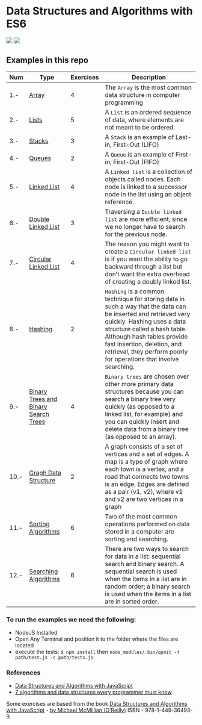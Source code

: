 # Data Structures and Algorithms with ES6

![](https://i.blogs.es/545cf8/es6-logo/original.png) ![](https://lh3.googleusercontent.com/a4Xrc-8oQLu05mOrNPuvA_o2nZEIEnOoTH4wB91Slw_hCvuIu_Qgi440bK9mC8ml-KA=w300)

## Examples in this repo

| **Num** | **Type**                                                             | **Exercises** | **Description**                                                                                                                                                                                                                                                                                              |
| ------- | -------------------------------------------------------------------- | ------------- | ------------------------------------------------------------------------------------------------------------------------------------------------------------------------------------------------------------------------------------------------------------------------------------------------------------ |
| 1.-     | [Array](./02-chapter-Array)                                          | 4             | The `Array` is the most common data structure in computer programming                                                                                                                                                                                                                                        |
| 2.-     | [Lists](./03-chapter-List.js)                                        | 5             | A `List` is an ordered sequence of data, where elements are not meant to be ordered.                                                                                                                                                                                                                         |
| 3.-     | [Stacks](./04-chapter-Stack)                                         | 3             | A `Stack` is an example of Last-in, First-Out (LIFO)                                                                                                                                                                                                                                                         |
| 4.-     | [Queues](./05-chapter-Queue)                                         | 2             | A `Queue` is an example of First-in, First-Out (FIFO)                                                                                                                                                                                                                                                        |
| 5.-     | [Linked List](./06-chapter-Linked-Lists-types)                       | 4             | A `Linked list` is a collection of objects called nodes. Each node is linked to a successor node in the list using an object reference.                                                                                                                                                                      |
| 6.-     | [Double Linked List](./06-chapter-Linked-Lists-types)                | 3             | Traversing a `Double linked list` are more efficient, since we no longer have to search for the previous node.                                                                                                                                                                                               |
| 7.-     | [Circular Linked List](./06-chapter-Linked-Lists-types)              | 4             | The reason you might want to create a `Circular linked list` is if you want the ability to go backward through a list but don’t want the extra overhead of creating a doubly linked list.                                                                                                                    |
| 8.-     | [Hashing](./08-chapter-Hashing.js)                                   | 2             | `Hashing` is a common technique for storing data in such a way that the data can be inserted and retrieved very quickly. Hashing uses a data structure called a hash table. Although hash tables provide fast insertion, deletion, and retrieval, they perform poorly for operations that involve searching. |
| 9.-     | [Binary Trees and Binary Search Trees](./10-chapter-Binary-Trees.js) | 4             | `Binary trees` are chosen over other more primary data structures because you can search a binary tree very quickly (as opposed to a linked list, for example) and you can quickly insert and delete data from a binary tree (as opposed to an array).                                                       |
| 10.-    | [Graph Data Structure](./11-chapter-Graphs)                          | 2             | A graph consists of a set of vertices and a set of edges. A map is a type of graph where each town is a vertex, and a road that connects two towns is an edge. Edges are defined as a pair (v1, v2), where v1 and v2 are two vertices in a graph                                                             |
| 11.-    | [Sorting Algorithms](./12-chapter-Sorting-Algorithms)                | 6             | Two of the most common operations performed on data stored in a computer are sorting and searching.                                                                                                                                                                                                          |
| 12.-    | [Searching Algorithms](./13-chapter-Searching-Algorithms)            | 6             | There are two ways to search for data in a list: sequential search and binary search. A sequential search is used when the items in a list are in random order; a binary search is used when the items in a list are in sorted order.                                                                        |

### To run the examples we need the following:

- NodeJS Installed
- Open Any Terminal and position it to the folder where the files are located
- execute the tests: `$ npm install` then `node_modules/.bin/qunit -t path/test.js -c path/tests.js`

### References

- [Data Structures and Algorithms with JavaScript](http://shop.oreilly.com/product/0636920029557.do)
- [7 algorithms and data structures every programmer must know](https://codingsec.net/2016/03/7-algorithms-data-structures-every-programmer/)

Some exercises are based from the book [Data Structures and Algorithms with JavaScript](http://shop.oreilly.com/product/0636920029557.do) - [by Michael McMillian (O’Reilly)](http://www.oreilly.com/pub/au/518) ISBN - 978-1-449-36493-9.
